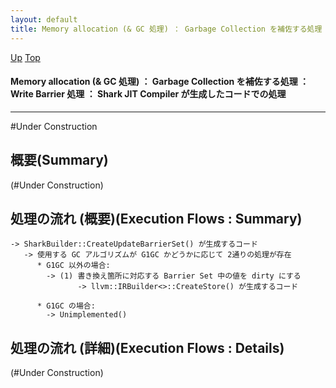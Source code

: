 ```yaml
---
layout: default
title: Memory allocation (& GC 処理) ： Garbage Collection を補佐する処理 ： Write Barrier 処理 ： Shark JIT Compiler が生成したコードでの処理
---
```

[Up](no2114EV0.html) [Top](../index.html)

#### Memory allocation (& GC 処理) ： Garbage Collection を補佐する処理 ： Write Barrier 処理 ： Shark JIT Compiler が生成したコードでの処理

--- 
#Under Construction

## 概要(Summary)
(#Under Construction)

## 処理の流れ (概要)(Execution Flows : Summary)
```
-> SharkBuilder::CreateUpdateBarrierSet() が生成するコード
   -> 使用する GC アルゴリズムが G1GC かどうかに応じて 2通りの処理が存在
      * G1GC 以外の場合:
        -> (1) 書き換え箇所に対応する Barrier Set 中の値を dirty にする
               -> llvm::IRBuilder<>::CreateStore() が生成するコード

      * G1GC の場合:
        -> Unimplemented()
```

## 処理の流れ (詳細)(Execution Flows : Details)
(#Under Construction)








